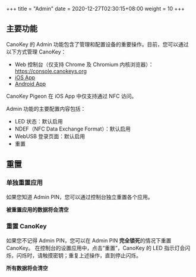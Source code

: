 +++
title = "Admin"
date =  2020-12-27T02:30:15+08:00
weight = 10
+++

## 主要功能

CanoKey 的 Admin 功能包含了管理和配置设备的重要操作。目前，您可以通过以下方式管理 CanoKey：

* Web 控制台（仅支持 Chrome 及 Chromium 内核浏览器）：<https://console.canokeys.org>
* [iOS App](https://apps.apple.com/app/canokey-console/id6476454147)
* [Android App](https://play.google.com/store/apps/details?id=org.canokeys.console)

CanoKey Pigeon 在 iOS App 中仅支持通过 NFC 访问。

Admin 功能的主要配置内容包括：

* LED 状态：默认启用
* NDEF（NFC Data Exchange Format）：默认启用
* WebUSB 登录页面：默认启用
* 重置

## 重置

### 单独重置应用

如果您知道 Admin PIN，您可以通过控制台独立重置各个应用。

**被重置应用的数据将会清空**

### 重置 CanoKey

如果您不记得 Admin PIN，您可以在 Admin PIN **完全锁死**的情况下重置 CanoKey。
在控制台的设置应用中，点击“重置”，CanoKey 的 LED 指示灯会闪烁，闪烁时，请触摸密钥；重复上述操作，直到停止闪烁。

**所有数据将会清空**

